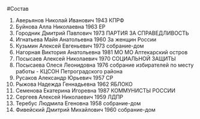 #Состав
1. Аверьянов Николай Иванович 1943 КПРФ
2. Буйнова Алла Николаевна 1963 ЕР
3. Городник Дмитрий Павлович 1973 ПАРТИЯ ЗА СПРАВЕДЛИВОСТЬ
4. Игнатьева Майя Анатольевна 1960 За женщин России
5. Кузьмин Алексей Евгеньевич 1973 собрание-дом
6. Нагорная Виктория Анатольевна 1981 МО МО Аптекарский остров
7. Посысаев Алексей Николаевич 1970 СОЦИАЛЬНОЙ ЗАЩИТЫ
8. Посысаева Олеся Леонидовна 1976 собрание избирателей по месту работы - КЦСОН Петроградского района
9. Русаков Александр Юрьевич 1957 СР
10. Рыжова Надежда Геннадьевна 1962 ЯБЛОКО
11. Семенова Екатерина Игоревна 1987 КОММУНИСТЫ РОССИИ
12. Сергеев Алексей Николаевич 1959 ЛДПР
13. Теребус Людмила Егеновна 1958 собрание-дом
14. Фивейский Дмитрий Михайлович 1960 собрание-дом
